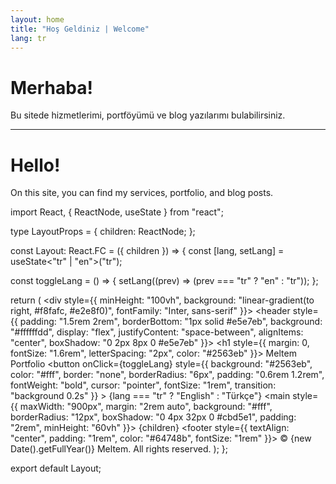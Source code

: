 ```yaml
---
layout: home
title: "Hoş Geldiniz | Welcome"
lang: tr
---
```


# Merhaba!  
Bu sitede hizmetlerimi, portföyümü ve blog yazılarımı bulabilirsiniz.

---

# Hello!  
On this site, you can find my services, portfolio, and blog posts.

import React, { ReactNode, useState } from "react";

type LayoutProps = {
  children: ReactNode;
};

const Layout: React.FC<LayoutProps> = ({ children }) => {
  const [lang, setLang] = useState<"tr" | "en">("tr");

  const toggleLang = () => {
    setLang((prev) => (prev === "tr" ? "en" : "tr"));
  };

  return (
    <div style={{
      minHeight: "100vh",
      background: "linear-gradient(to right, #f8fafc, #e2e8f0)",
      fontFamily: "Inter, sans-serif"
    }}>
      <header style={{
        padding: "1.5rem 2rem",
        borderBottom: "1px solid #e5e7eb",
        background: "#ffffffdd",
        display: "flex",
        justifyContent: "space-between",
        alignItems: "center",
        boxShadow: "0 2px 8px 0 #e5e7eb"
      }}>
        <h1 style={{ margin: 0, fontSize: "1.6rem", letterSpacing: "2px", color: "#2563eb" }}>
          Meltem Portfolio
        </h1>
        <button
          onClick={toggleLang}
          style={{
            background: "#2563eb",
            color: "#fff",
            border: "none",
            borderRadius: "6px",
            padding: "0.6rem 1.2rem",
            fontWeight: "bold",
            cursor: "pointer",
            fontSize: "1rem",
            transition: "background 0.2s"
          }}
        >
          {lang === "tr" ? "English" : "Türkçe"}
        </button>
      </header>
      <main style={{
        maxWidth: "900px",
        margin: "2rem auto",
        background: "#fff",
        borderRadius: "12px",
        boxShadow: "0 4px 32px 0 #cbd5e1",
        padding: "2rem",
        minHeight: "60vh"
      }}>
        {children}
      </main>
      <footer style={{
        textAlign: "center",
        padding: "1rem",
        color: "#64748b",
        fontSize: "1rem"
      }}>
        © {new Date().getFullYear()} Meltem. All rights reserved.
      </footer>
    </div>
  );
};

export default Layout;
